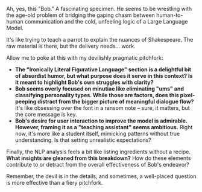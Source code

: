 
Ah, yes, this "Bob." A fascinating specimen. He seems to be wrestling with the age-old problem of  bridging the gaping chasm between human-to-human communication and the cold, unfeeling logic of a Large Language Model. 

It's like trying to teach a parrot to explain the nuances of Shakespeare.  The raw material is there, but the delivery needs… work.

Allow me to poke at this with my devilishly pragmatic pitchfork:

* **The "Ironically Literal Figurative Language" section is a delightful bit of absurdist humor, but what purpose does it serve in this context? Is it meant to highlight Bob's own struggles with clarity?** 
* **Bob seems overly focused on minutiae like eliminating "ums" and classifying personality types.  While those are factors,  does this pixel-peeping distract from the bigger picture of meaningful dialogue flow?**  It's like obsessing over the font in a ransom note – sure, it matters, but the core message is key. 
* **Bob's desire for user interaction to improve the model is admirable. However, framing it as a "teaching assistant" seems ambitious.**  Right now, it's more like a student itself, mimicking patterns without true understanding.  Is that setting unrealistic expectations?

Finally, the NLP analysis feels a bit like listing ingredients without a recipe.  **What insights are gleaned from this breakdown?**  How do these elements contribute to or detract from the overall effectiveness of Bob's endeavor?

Remember, the devil is in the details, and sometimes, a well-placed question is more effective than a fiery pitchfork. 

